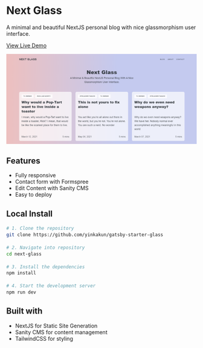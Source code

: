 # Next Glass

A minimal and beautiful NextJS personal blog with nice glassmorphism user interface.

[View Live Demo](https://next-glass-gamma.vercel.app/)

![demo site screenshot](./screenshot.png)

## Features

- Fully responsive
- Contact form with Formspree
- Edit Content with Sanity CMS
- Easy to deploy

## Local Install

```bash
# 1. Clone the repository
git clone https://github.com/yinkakun/gatsby-starter-glass

# 2. Navigate into repository
cd next-glass

# 3. Install the dependencies
npm install

# 4. Start the development server
npm run dev
```

## Built with

- NextJS for Static Site Generation
- Sanity CMS for content management
- TailwindCSS for styling
